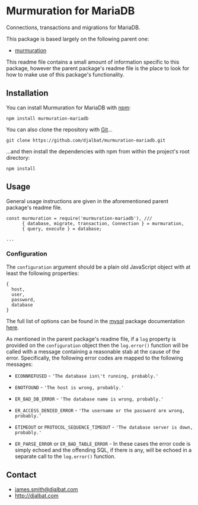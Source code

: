 # Murmuration for MariaDB

Connections, transactions and migrations for MariaDB.

This package is based largely on the following parent one:

* [murmuration](https://github.com/djalbat/murmuration)

This readme file contains a small amount of information specific to this package, however the parent package's readme file is the place to look for how to make use of this package's functionality.

## Installation

You can install Murmuration for MariaDB with [npm](https://www.npmjs.com/):

    npm install murmuration-mariadb

You can also clone the repository with [Git](https://git-scm.com/)...

    git clone https://github.com/djalbat/murmuration-mariadb.git

...and then install the dependencies with npm from within the project's root directory:

    npm install

## Usage

General usage instructions are given in the aforementioned parent package's readme file.

```
const murmuration = require('murmuration-mariadb'), ///
      { database, migrate, transaction, Connection } = murmuration,
      { query, execute } = database;

...
```

### Configuration

The `configuration` argument should be a plain old JavaScript object with at least the following properties:

```
{
  host,
  user,
  password,
  database
}

```


The full list of options can be found in the [mysql](https://github.com/mysqljs/mysql) package documentation [here](https://github.com/mysqljs/mysql#connection-options).

As mentioned in the parent package's readme file, if a `log` property is provided on the `configuration` object then the `log.error()` function will be called with a message containing a reasonable stab at the cause of the error. Specifically, the following error codes are mapped to the following messages:

* `ECONNREFUSED` - `'The database isn\'t running, probably.'`

* `ENOTFOUND` - `'The host is wrong, probably.'`

* `ER_BAD_DB_ERROR` - `'The database name is wrong, probably.'`

* `ER_ACCESS_DENIED_ERROR` - `'The username or the password are wrong, probably.'`

* `ETIMEOUT` or `PROTOCOL_SEQUENCE_TIMEOUT` - `'The database server is down, probably.'`

* `ER_PARSE_ERROR` or `ER_BAD_TABLE_ERROR` - In these cases the error code is simply echoed and the offending SQL, if there is any, will be echoed in a separate call to the `log.error()` function.

## Contact

- james.smith@djalbat.com
- http://djalbat.com
